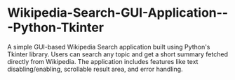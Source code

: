 # Wikipedia-Search-GUI-Application---Python-Tkinter
A simple GUI-based Wikipedia Search application built using Python's Tkinter library. Users can search any topic and get a short summary fetched directly from Wikipedia. The application includes features like text disabling/enabling, scrollable result area, and error handling.
